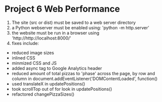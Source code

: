 Project 6 Web Performance
===============================

1. The site (src or dist) must be saved to a web server directory
2. a Python webserver must be enabled using: 'python -m http.server'
3. the website must be run in a browser using 'http://http://localhost:8000/'
4. fixes include:
 - reduced image sizes
 - inlined CSS
 - minmized CSS and JS
 - added async tag to Google Analytics header
 - reduced amount of total pizzas to 'phase' across the page, by row and column in document.addEventListener('DOMContentLoaded', function()
 - used translateX in updatePositions() 
 - took scrollTop out of for look in updatePositions() 
 - refactored changePizzaSizes()
 